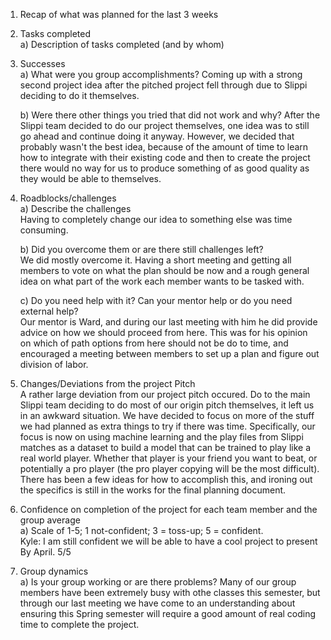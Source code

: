1. Recap of what was planned for the last 3 weeks  
2. Tasks completed  
    a) Description of tasks completed (and by whom)
   
4. Successes  
    a) What were you group accomplishments?
       Coming up with a strong second project idea after the pitched project
       fell through due to Slippi deciding to do it themselves.
   
    b) Were there other things you tried that did not work and why?
       After the Slippi team decided to do our project themselves, one idea
       was to still go ahead and continue doing it anyway. However, we decided
       that probably wasn't the best idea, because of the amount of time to learn
       how to integrate with their existing code and then to create the project
       there would no way for us to produce something of as good quality as they
       would be able to themselves.
   
4) Roadblocks/challenges  
    a) Describe the challenges  
       Having to completely change our idea to something else was time consuming.
   
    b) Did you overcome them or are there still challenges left?  
       We did mostly overcome it. Having a short meeting and getting all members to
       vote on what the plan should be now and a rough general idea on what part of
       the work each member wants to be tasked with.
   
    c) Do you need help with it?  Can your mentor help or do you need external help?  
       Our mentor is Ward, and during our last meeting with him he did provide advice
       on how we should proceed from here. This was for his opinion on which of path
       options from here should not be do to time, and encouraged a meeting between
       members to set up a plan and figure out division of labor.
   
6) Changes/Deviations from the project Pitch  
    A rather large deviation from our project pitch occured. Do to the main Slippi
    team deciding to do most of our origin pitch themselves, it left us in an
    awkward situation. We have decided to focus on more of the stuff we had planned
    as extra things to try if there was time. Specifically, our focus is now on
    using machine learning and the play files from Slippi matches as a dataset
    to build a model that can be trained to play like a real world player. Whether
    that player is your friend you want to beat, or potentially a pro player (the
    pro player copying will be the most difficult). There has been a few ideas for
    how to accomplish this, and ironing out the specifics is still in the works for
    the final planning document. 

8) Confidence on completion of the project for each team member and the group average  
    a) Scale of 1-5; 1 not-confident; 3 = toss-up; 5 = confident.  
       Kyle:    I am still confident we will be able to have a cool project to present
                By April. 5/5

10) Group dynamics  
    a) Is your group working or are there problems?
        Many of our group members have been extremely busy with othe classes this
        semester, but through our last meeting we have come to an understanding about
        ensuring this Spring semester will require a good amount of real coding time
        to complete the project. 
